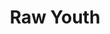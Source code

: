 ---
ee_id_thing: '4236'
site: '1'
type: '2'
inv_num: 2014-046
add_credit:
url: 2014-046-raw-youth
title: Raw Youth
year: '2014'
display_year: '2014'
medium: Foam pool noodles, wristband, tailored Bravado Justin Bieber Vertical Hoodie,
  Skullcandy headphones, Apple iPod classic and charger, Apple iPhone 5 case, Skrillex
  “Scary Monsters And Nice Sprites” MPEG-1 Audio Layer III file
dims: 140 cm x variable width x variable depth
pitch:
ps:
live_url:
youtube:
https://github.com/coryarcangel/alu:
imgs: raw-youth-2014-046-install-Heart-01-database-SM.jpg,raw-youth-2014-046-full-Heart-01-database-SM.jpg
subheading:
download:
commission:
related:
layout: things-i-made
---
